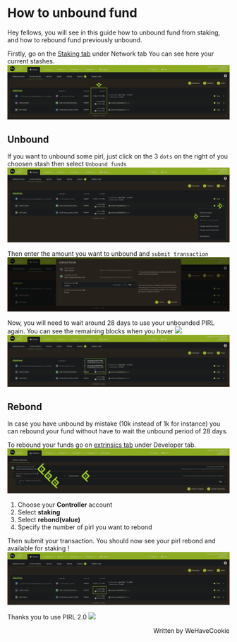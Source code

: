 # How to unbound fund

Hey fellows, you will see in this guide how to unbound fund from staking, and how to rebound fund previously unbound.

Firstly, go on the [Staking tab](https://explorer.pirl.network/#/staking/actions) under Network tab
You can see here your current stashes.
![StakingView](media/unbound.png)

## Unbound
If you want to unbound some pirl, just click on the 3 `dots` on the right of you choosen stash then select `Unbound funds`
![Unbound](media/unbound1.png)

Then enter the amount you want to unbound and `submit transaction`
![Unbound](media/unboundSettings.png)

Now, you will need to wait around 28 days to use your unbounded PIRL again. You can see the remaining blocks when you hover <img src="../../media/clock.png"/>
![Unbound](media/unboundDone.png)

## Rebond
In case you have unbound by mistake (10k instead of 1k for instance) you can rebound your fund without have to wait the unbound period of 28 days.

To rebound your funds go on [extrinsics tab](https://explorer.pirl.network/#/extrinsics) under Developer tab.
![rebond](media/rebond.png)

1. Choose your **Controller** account
2. Select **staking**
3. Select **rebond(value)**
4. Specify the number of pirl you want to rebond

Then submit your transaction. You should now see your pirl rebond and available for staking ! 
![rebondDone](media/rebondDone.png)

Thanks you to use PIRL 2.0 <img src="../../media/PirlHeart.png" width="20"/>

<p align=right> Written by WeHaveCookie </p>
